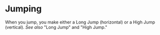 # Jumping

When you jump, you make either a Long Jump (horizontal) or a High Jump (vertical). *See also* "Long Jump" and "High Jump."